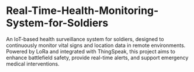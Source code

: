 # Real-Time-Health-Monitoring-System-for-Soldiers
An IoT-based health surveillance system for soldiers, designed to continuously monitor vital signs and location data in remote environments. Powered by LoRa and integrated with ThingSpeak, this project aims to enhance battlefield safety, provide real-time alerts, and support emergency medical interventions.
